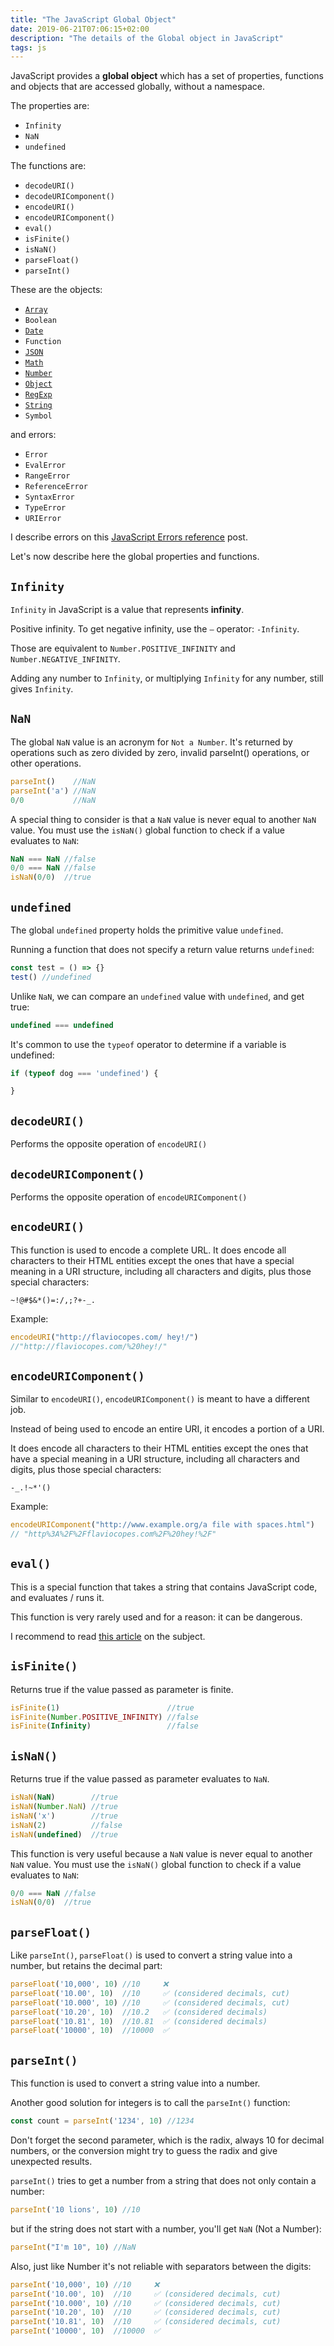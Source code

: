 ```yaml
---
title: "The JavaScript Global Object"
date: 2019-06-21T07:06:15+02:00
description: "The details of the Global object in JavaScript"
tags: js
---
```


JavaScript provides a **global object** which has a set of properties, functions and objects that are accessed globally, without a namespace.

The properties are:

- `Infinity`
- `NaN`
- `undefined`

The functions are:

- `decodeURI()`
- `decodeURIComponent()`
- `encodeURI()`
- `encodeURIComponent()`
- `eval()`
- `isFinite()`
- `isNaN()`
- `parseFloat()`
- `parseInt()`

These are the objects:

- [`Array`](/javascript-array/)
- `Boolean`
- [`Date`](/javascript-dates/)
- `Function`
- [`JSON`](/json/)
- [`Math`](/javascript-math-object/)
- [`Number`](/javascript-number/)
- [`Object`](/javascript-object/)
- [`RegExp`](/javascript-regular-expressions/)
- [`String`](/javascript-string/)
- `Symbol`

and errors:

- `Error`
- `EvalError`
- `RangeError`
- `ReferenceError`
- `SyntaxError`
- `TypeError`
- `URIError`

I describe errors on this [JavaScript Errors reference](/javascript-errors/) post.

Let's now describe here the global properties and functions.

## `Infinity`

`Infinity` in JavaScript is a value that represents **infinity**.

Positive infinity. To get negative infinity, use the `–` operator: `-Infinity`.

Those are equivalent to `Number.POSITIVE_INFINITY` and `Number.NEGATIVE_INFINITY`.

Adding any number to `Infinity`, or multiplying `Infinity` for any number, still gives `Infinity`.

## `NaN`

The global `NaN` value is an acronym for `Not a Number`. It's returned by operations such as zero divided by zero, invalid parseInt() operations, or other operations.

```js
parseInt()    //NaN
parseInt('a') //NaN
0/0           //NaN
```

A special thing to consider is that a `NaN` value is never equal to another `NaN` value. You must use the `isNaN()` global function to check if a value evaluates to `NaN`:

```js
NaN === NaN //false
0/0 === NaN //false
isNaN(0/0)  //true
```

## `undefined`

The global `undefined` property holds the primitive value `undefined`.

Running a function that does not specify a return value returns `undefined`:

```js
const test = () => {}
test() //undefined
```

Unlike `NaN`, we can compare an `undefined` value with `undefined`, and get true:

```js
undefined === undefined
```

It's common to use the `typeof` operator to determine if a variable is undefined:

```js
if (typeof dog === 'undefined') {

}
```

## `decodeURI()`

Performs the opposite operation of `encodeURI()`

## `decodeURIComponent()`

Performs the opposite operation of `encodeURIComponent()`

## `encodeURI()`

This function is used to encode a complete URL. It does encode all characters to their HTML entities except the ones that have a special meaning in a URI structure, including all characters and digits, plus those special characters:

`~!@#$&*()=:/,;?+-_.`

Example:

```js
encodeURI("http://flaviocopes.com/ hey!/")
//"http://flaviocopes.com/%20hey!/"
```

## `encodeURIComponent()`

Similar to `encodeURI()`, `encodeURIComponent()` is meant to have a different job.

Instead of being used to encode an entire URI, it encodes a portion of a URI.

It does encode all characters to their HTML entities except the ones that have a special meaning in a URI structure, including all characters and digits, plus those special characters:

`-_.!~*'()`

Example:

```js
encodeURIComponent("http://www.example.org/a file with spaces.html")
// "http%3A%2F%2Fflaviocopes.com%2F%20hey!%2F"
```

## `eval()`

This is a special function that takes a string that contains JavaScript code, and evaluates / runs it.

This function is very rarely used and for a reason: it can be dangerous.

I recommend to read [this article](http://2ality.com/2014/01/eval.html) on the subject.

## `isFinite()`

Returns true if the value passed as parameter is finite.

```js
isFinite(1)                        //true
isFinite(Number.POSITIVE_INFINITY) //false
isFinite(Infinity)                 //false
```

## `isNaN()`

Returns true if the value passed as parameter evaluates to `NaN`.

```js
isNaN(NaN)        //true
isNaN(Number.NaN) //true
isNaN('x')        //true
isNaN(2)          //false
isNaN(undefined)  //true
```

This function is very useful because a `NaN` value is never equal to another `NaN` value. You must use the `isNaN()` global function to check if a value evaluates to `NaN`:

```js
0/0 === NaN //false
isNaN(0/0)  //true
```

## `parseFloat()`

Like `parseInt()`, `parseFloat()` is used to convert a string value into a number, but retains the decimal part:

```js
parseFloat('10,000', 10) //10     ❌
parseFloat('10.00', 10)  //10     ✅ (considered decimals, cut)
parseFloat('10.000', 10) //10     ✅ (considered decimals, cut)
parseFloat('10.20', 10)  //10.2   ✅ (considered decimals)
parseFloat('10.81', 10)  //10.81  ✅ (considered decimals)
parseFloat('10000', 10)  //10000  ✅
```

## `parseInt()`

This function is used to convert a string value into a number.

Another good solution for integers is to call the `parseInt()` function:

```js
const count = parseInt('1234', 10) //1234
```

Don't forget the second parameter, which is the radix, always 10 for decimal numbers, or the conversion might try to guess the radix and give unexpected results.

`parseInt()` tries to get a number from a string that does not only contain a number:

```js
parseInt('10 lions', 10) //10
```

but if the string does not start with a number, you'll get `NaN` (Not a Number):

```js
parseInt("I'm 10", 10) //NaN
```

Also, just like Number it's not reliable with separators between the digits:

```js
parseInt('10,000', 10) //10     ❌
parseInt('10.00', 10)  //10     ✅ (considered decimals, cut)
parseInt('10.000', 10) //10     ✅ (considered decimals, cut)
parseInt('10.20', 10)  //10     ✅ (considered decimals, cut)
parseInt('10.81', 10)  //10     ✅ (considered decimals, cut)
parseInt('10000', 10)  //10000  ✅
```
